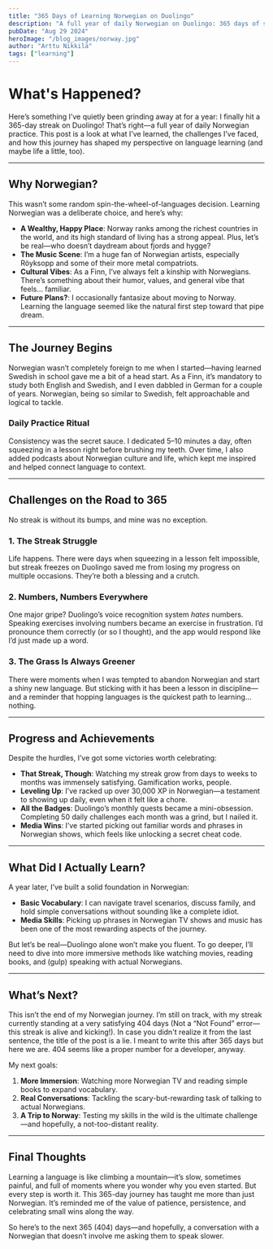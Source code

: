 ```yaml
---
title: "365 Days of Learning Norwegian on Duolingo"
description: "A full year of daily Norwegian on Duolingo: 365 days of streaks, struggles, and shouting numbers at my phone while it refused to understand me. This isn’t just about learning a language; it’s about chasing dreams of fjords, Röyksopp, and maybe even a new life in Norway. Come for the insights, stay for the chaos."
pubDate: "Aug 29 2024"
heroImage: "/blog_images/norway.jpg"
author: "Arttu Nikkilä"
tags: ["learning"]
---
```


# **What's Happened?**

Here’s something I’ve quietly been grinding away at for a year: I finally hit a 365-day streak on Duolingo! That’s right—a full year of daily Norwegian practice. This post is a look at what I’ve learned, the challenges I’ve faced, and how this journey has shaped my perspective on language learning (and maybe life a little, too).

---

## **Why Norwegian?**

This wasn’t some random spin-the-wheel-of-languages decision. Learning Norwegian was a deliberate choice, and here’s why:  

- **A Wealthy, Happy Place**: Norway ranks among the richest countries in the world, and its high standard of living has a strong appeal. Plus, let’s be real—who doesn’t daydream about fjords and hygge?  
- **The Music Scene**: I’m a huge fan of Norwegian artists, especially Röyksopp and some of their more metal compatriots.  
- **Cultural Vibes**: As a Finn, I’ve always felt a kinship with Norwegians. There’s something about their humor, values, and general vibe that feels… familiar.  
- **Future Plans?**: I occasionally fantasize about moving to Norway. Learning the language seemed like the natural first step toward that pipe dream.  

---

## **The Journey Begins**

Norwegian wasn’t completely foreign to me when I started—having learned Swedish in school gave me a bit of a head start. As a Finn, it’s mandatory to study both English and Swedish, and I even dabbled in German for a couple of years. Norwegian, being so similar to Swedish, felt approachable and logical to tackle.

### **Daily Practice Ritual**  

Consistency was the secret sauce. I dedicated 5–10 minutes a day, often squeezing in a lesson right before brushing my teeth. Over time, I also added podcasts about Norwegian culture and life, which kept me inspired and helped connect language to context.

---

## **Challenges on the Road to 365**

No streak is without its bumps, and mine was no exception.  

### **1. The Streak Struggle**  
Life happens. There were days when squeezing in a lesson felt impossible, but streak freezes on Duolingo saved me from losing my progress on multiple occasions. They’re both a blessing and a crutch.  

### **2. Numbers, Numbers Everywhere**  
One major gripe? Duolingo’s voice recognition system *hates* numbers. Speaking exercises involving numbers became an exercise in frustration. I’d pronounce them correctly (or so I thought), and the app would respond like I’d just made up a word.  

### **3. The Grass Is Always Greener**  
There were moments when I was tempted to abandon Norwegian and start a shiny new language. But sticking with it has been a lesson in discipline—and a reminder that hopping languages is the quickest path to learning… nothing.

---

## **Progress and Achievements**  

Despite the hurdles, I’ve got some victories worth celebrating:  

- **That Streak, Though**: Watching my streak grow from days to weeks to months was immensely satisfying. Gamification works, people.  
- **Leveling Up**: I’ve racked up over 30,000 XP in Norwegian—a testament to showing up daily, even when it felt like a chore.  
- **All the Badges**: Duolingo’s monthly quests became a mini-obsession. Completing 50 daily challenges each month was a grind, but I nailed it.  
- **Media Wins**: I’ve started picking out familiar words and phrases in Norwegian shows, which feels like unlocking a secret cheat code.

---

## **What Did I Actually Learn?**  

A year later, I’ve built a solid foundation in Norwegian:  

- **Basic Vocabulary**: I can navigate travel scenarios, discuss family, and hold simple conversations without sounding like a complete idiot.  
- **Media Skills**: Picking up phrases in Norwegian TV shows and music has been one of the most rewarding aspects of the journey.  

But let’s be real—Duolingo alone won’t make you fluent. To go deeper, I’ll need to dive into more immersive methods like watching movies, reading books, and (gulp) speaking with actual Norwegians.  

---

## **What’s Next?**

This isn’t the end of my Norwegian journey. I’m still on track, with my streak currently standing at a very satisfying 404 days (Not a “Not Found” error—this streak is alive and kicking!). In case you didn't realize it from the last sentence, the title of the post is a lie. I meant to write this after 365 days but here we are. 404 seems like a proper number for a developer, anyway.

My next goals:  

1. **More Immersion**: Watching more Norwegian TV and reading simple books to expand vocabulary.  
2. **Real Conversations**: Tackling the scary-but-rewarding task of talking to actual Norwegians.  
3. **A Trip to Norway**: Testing my skills in the wild is the ultimate challenge—and hopefully, a not-too-distant reality.

---

## **Final Thoughts**

Learning a language is like climbing a mountain—it’s slow, sometimes painful, and full of moments where you wonder why you even started. But every step is worth it. This 365-day journey has taught me more than just Norwegian. It’s reminded me of the value of patience, persistence, and celebrating small wins along the way.  

So here’s to the next 365 (404) days—and hopefully, a conversation with a Norwegian that doesn’t involve me asking them to speak slower.  
